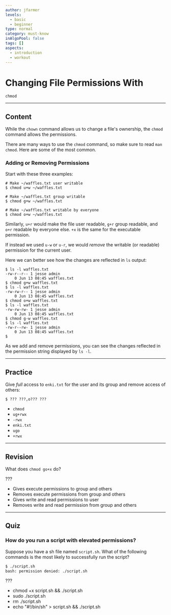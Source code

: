 ```yaml
---
author: jfarmer
levels:
  - basic
  - beginner
type: normal
category: must-know
inAlgoPool: false
tags: []
aspects:
  - introduction
  - workout
---
```


# Changing File Permissions With 

`chmod`


---

## Content

While the `chown` command allows us to change a file's ownership, the `chmod` command allows the permissions.

There are many ways to use the `chmod` command, so make sure to read `man chmod`.  Here are some of the most common.

### Adding or Removing Permissions

Start with these three examples:

```shell
# Make ~/waffles.txt user writable
$ chmod u+w ~/waffles.txt

# Make ~/waffles.txt group writable
$ chmod g+w ~/waffles.txt

# Make ~/waffles.txt writable by everyone
$ chmod o+w ~/waffles.txt
```

Similarly, `u+r` would make the file user readable, `g+r` group readable, and `o+r` readable by everyone else.  `+x` is the same for the executable permission.

If instead we used `u-w` or `u-r`, we would *remove* the writable (or readable) permission for the current user.

Here we can better see how the changes are reflected in `ls` output:

```shell
$ ls -l waffles.txt
-rw-r--r-- 1 jesse admin
    0 Jun 13 08:45 waffles.txt
$ chmod g+w waffles.txt
$ ls -l waffles.txt
-rw-rw-r-- 1 jesse admin
    0 Jun 13 08:45 waffles.txt
$ chmod o+w waffles.txt
$ ls -l waffles.txt
-rw-rw-rw- 1 jesse admin
    0 Jun 13 08:45 waffles.txt
$ chmod g-w waffles.txt
$ ls -l waffles.txt
-rw-r--rw- 1 jesse admin
    0 Jun 13 08:45 waffles.txt
$
```

As we add and remove permissions, you can see the changes reflected in the permission string displayed by `ls -l`.


---

## Practice

Give *full* access to `enki.txt` for the user and its group and remove access of others:

    $ ??? ???,o??? ???

* `chmod`
* `ug+rwx`
* `-rwx`
* `enki.txt`
* `ugo`
* `+rwx`


---

## Revision

What does `chmod go+x` do?

???

* Gives execute permissions to group and others
* Removes execute permissions from group and others
* Gives write and read permissions to user
* Removes write and read permission from group and others


---

## Quiz

### How do you run a script with elevated permissions?


Suppose you have a sh file named `script.sh`.
What of the following commands is the most
likely to successfully run the script?

```bash
$ ./script.sh
bash: permission denied: ./script.sh
```

 ???

* chmod +x script.sh && ./script.sh
* sudo ./script.sh
* rm ./script.sh
* echo "#!/bin/sh" > script.sh && ./script.sh

